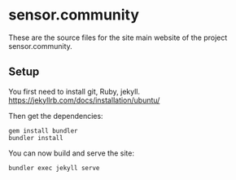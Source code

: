 # sensor.community

These are the source files for the site main website of the project sensor.community.

## Setup

You first need to install git, Ruby, jekyll.
https://jekyllrb.com/docs/installation/ubuntu/

Then get the dependencies:
```
gem install bundler
bundler install
```
  
You can now build and serve the site:
```
bundler exec jekyll serve
```
